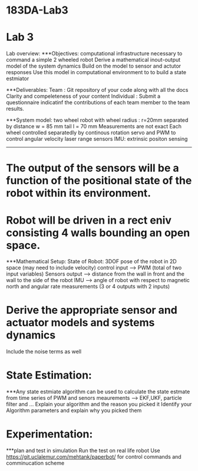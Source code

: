 # 183DA-Lab3
# Lab 3

Lab overview:
***Objectives:
computational infrastructure necessary to command a simple 2 wheeled robot
Derive a mathematical inout-output model of the system dynamics 
Build on the model to sensor and actutor responses
Use this model in computational environment to to build a state estmiator 


***Deliverables:
Team : Git repository of your code along with all the docs 
  Clarity and compeleteness of your content
Individual : Submit a questionnaire indicatinf the contributions of each team member to the team results.

***System model:
two wheel robot with wheel radius : r=20mm
separated by distance w = 85 mm
tail  l = 70 mm
Measurements are not exact
Each wheel controlled separatedly by continous rotation servo and PWM to control angular velocity 
laser range sensors 
IMU: extrinsic positon sensing
***
# The output of the sensors will be a function of the positional state of the robot within its environment.
# Robot will be driven in a rect eniv consisting 4 walls bounding an open space. 


***Mathematical Setup:
State of Robot: 3DOF pose of the robot in 2D space (may need to include velocity)
control input --> PWM  (total of two input variables)
Sensors output --> distance from the wall in front and the wall to the side of the robot
IMU --> angle of robot with respect to magnetic north and angular rate measurements
(3 or 4 outputs with 2 inputs)
# Derive the appropriate sensor and actuator models and systems dynamics 
  Include the noise terms as well
  

# State Estimation:
***Any state estmiate algorithm can be used to calculate the state estmate from time series of PWM and senors meaurements --> EKF,UKF, particle filter and ...
Explain your algorithm and the reason you picked it 
Identify your Algorithm parameters and explain why you picked them 



# Experimentation:
***plan and test in simulation 
Run the test on real life robot
Use  https://git.uclalemur.com/mehtank/paperbot/ for control commands and comminucation scheme

